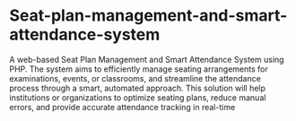 # Seat-plan-management-and-smart-attendance-system
A web-based Seat Plan Management and Smart Attendance System using PHP. The system aims to efficiently manage seating arrangements for examinations, events, or classrooms, and streamline the attendance process through a smart, automated approach. This solution will help institutions or organizations to optimize seating plans, reduce manual errors, and provide accurate attendance tracking in real-time
